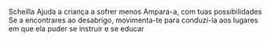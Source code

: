 Scheilla
Ajuda a criança a sofrer menos Ampara-a, com tuas possibilidades Se a encontrares ao desabrigo, movimenta-te para conduzi-la aos lugares em que ela puder se instruir e se educar
